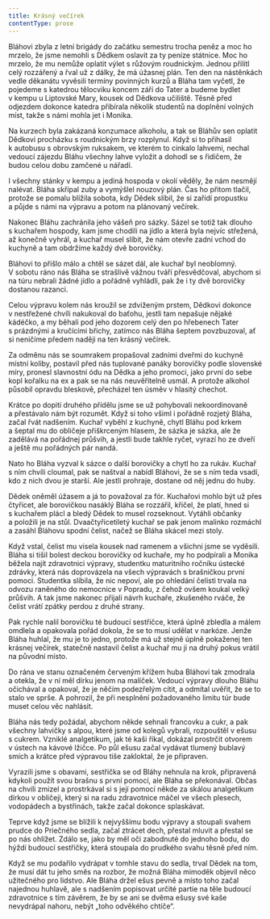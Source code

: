 ```yaml
---
title: Krásný večírek
contentType: prose
---
```


Bláhovi zbyla z letní brigády do začátku semestru trocha peněz a moc ho mrzelo, že jsme nemohli s Dědkem oslavit za ty peníze státnice. Moc ho mrzelo, že mu nemůže oplatit výlet s růžovým roudnickým. Jednou přilítl celý rozzářený a řval už z dálky, že má úžasnej plán. Ten den na nástěnkách vedle děkanátu vyvěsili termíny povinných kurzů a Bláha tam vyčetl, že pojedeme s katedrou tělocviku koncem září do Tater a budeme bydlet v kempu u Liptovské Mary, kousek od Dědkova učiliště. Těsně před odjezdem dokonce katedra přibírala několik studentů na doplnění volných míst, takže s námi mohla jet i Monika.

Na kurzech byla zakázaná konzumace alkoholu, a tak se Bláhův sen oplatit Dědkovi procházku s roudnickým brzy rozplynul. Když si to přihasil k autobusu s obrovským ruksakem, ve kterém to cinkalo lahvemi, nechal vedoucí zájezdu Bláhu všechny lahve vyložit a dohodl se s řidičem, že budou celou dobu zamčené u nářadí.

I všechny stánky v kempu a jediná hospoda v okolí věděly, že nám nesmějí nalévat. Bláha skřípal zuby a vymýšlel nouzový plán. Čas ho přitom tlačil, protože se pomalu blížila sobota, kdy Dědek slíbil, že si zařídí propustku a půjde s námi na výpravu a potom na plánovaný večírek.

Nakonec Bláhu zachránila jeho vášeň pro sázky. Sázel se totiž tak dlouho s kuchařem hospody, kam jsme chodili na jídlo a která byla nejvíc střežená, až konečně vyhrál, a kuchař musel slíbit, že nám otevře zadní vchod do kuchyně a tam obdržíme každý dvě borovičky.

Bláhovi to přišlo málo a chtěl se sázet dál, ale kuchař byl neoblomný. V sobotu ráno nás Bláha se strašlivě vážnou tváří přesvědčoval, abychom si na túru nebrali žádné jídlo a pořádně vyhládli, pak že i ty dvě borovičky dostanou razanci.

Celou výpravu kolem nás kroužil se zdviženým prstem, Dědkovi dokonce v nestřežené chvíli nakukoval do baťohu, jestli tam nepašuje nějaké kádéčko, a my běhali pod jeho dozorem celý den po hřebenech Tater s prázdnými a kručícími břichy, zatímco nás Bláha šeptem povzbuzoval, ať si neničíme předem naději na ten krásný večírek.

Za odměnu nás se soumrakem propašoval zadními dveřmi do kuchyně místní koliby, postavil před nás tuplované panáky borovičky podle slovenské míry, pronesl slavnostní ódu na Dědka a jeho promoci, jako první do sebe kopl kořalku na ex a pak se na nás neuvěřitelně usmál. A protože alkohol působil opravdu bleskově, přecházel ten úsměv v hlasitý chechot.

Krátce po dopití druhého přídělu jsme se už pohybovali nekoordinovaně a přestávalo nám být rozumět. Když si toho všiml i pořádně rozjetý Bláha, začal řvát nadšením. Kuchař vyběhl z kuchyně, chytl Bláhu pod krkem a šeptal mu do obličeje přiškrceným hlasem, že sázka je sázka, ale že zadělává na pořádnej průšvih, a jestli bude takhle ryčet, vyrazí ho ze dveří a ještě mu pořádných pár nandá.

Nato ho Bláha vyzval k sázce o další borovičky a chytl ho za rukáv. Kuchař s ním chvíli cloumal, pak se naštval a nabídl Bláhovi, že se s ním teda vsadí, kdo z nich dvou je starší. Ale jestli prohraje, dostane od něj jednu do huby.

Dědek oněměl úžasem a já to považoval za fór. Kuchařovi mohlo být už přes čtyřicet, ale borovičkou nasáklý Bláha se rozzářil, křičel, že platí, hned si s kuchařem plácl a bledý Dědek to musel rozseknout. Vytáhli občanky a položili je na stůl. Dvaačtyřicetiletý kuchař se pak jenom malinko rozmáchl a zasáhl Bláhovu spodní čelist, načež se Bláha skácel mezi stoly.

Když vstal, čelist mu visela kousek nad ramenem a všichni jsme se vyděsili. Bláha si tišil bolest deckou borovičky od kuchaře, my ho podpírali a Monika běžela najít zdravotnici výpravy, studentku maturitního ročníku ústecké zdrávky, která nás doprovázela na všech výpravách s brašničkou první pomoci. Studentka slíbila, že nic nepoví, ale po ohledání čelisti trvala na odvozu raněného do nemocnice v Popradu, z čehož ovšem koukal velký průšvih. A tak jsme nakonec přijali návrh kuchaře, zkušeného rváče, že čelist vrátí zpátky perdou z druhé strany.

Pak rychle nalil borovičku té budoucí sestřičce, která úplně zbledla a málem omdlela a opakovala pořád dokola, že se to musí udělat v narkóze. Jenže Bláha huhlal, že mu je to jedno, protože má už stejně úplně pokaženej ten krásnej večírek, statečně nastavil čelist a kuchař mu ji na druhý pokus vrátil na původní místo.

Do rána ve stanu označeném červeným křížem huba Bláhovi tak zmodrala a otekla, že v ní měl dírku jenom na malíček. Vedoucí výpravy dlouho Bláhu očichával a opakoval, že je něčím podezřelým cítit, a odmítal uvěřit, že se to stalo ve sprše. A pohrozil, že při nesplnění požadovaného limitu túr bude muset celou věc nahlásit.

Bláha nás tedy požádal, abychom někde sehnali francovku a cukr, a pak všechny lahvičky s alpou, které jsme od kolegů vybrali, rozpouštěl v ešusu s cukrem. Vzniklé analgetikum, jak té kaši říkal, dokázal prostrčit otvorem v ústech na kávové lžičce. Po půl ešusu začal vydávat tlumený bublavý smích a krátce před výpravou tiše zakloktal, že je připraven.

Vyrazili jsme s obavami, sestřička se od Bláhy nehnula na krok, připravená kdykoli použít svou brašnu s první pomocí, ale Bláha se překonával. Občas na chvíli zmizel a prostrkával si s její pomocí někde za skálou analgetikum dírkou v obličeji, který si na radu zdravotnice máčel ve všech plesech, vodopádech a bystřinách, takže začal dokonce splaskávat.

Teprve když jsme se blížili k nejvyššímu bodu výpravy a stoupali svahem prudce do Priečného sedla, začal ztrácet dech, přestal mluvit a přestal se po nás ohlížet. Zdálo se, jako by měl oči zabodnuté do jednoho bodu, do hýždí budoucí sestřičky, která stoupala do prudkého svahu těsně před ním.

Když se mu podařilo vydrápat v tomhle stavu do sedla, trval Dědek na tom, že musí dát tu jeho směs na rozbor, že možná Bláha mimoděk objevil něco užitečného pro lidstvo. Ale Bláha držel ešus pevně a místo toho začal najednou huhlavě, ale s nadšením popisovat určité partie na těle budoucí zdravotnice s tím závěrem, že by se ani se dvěma ešusy své kaše nevydrápal nahoru, nebýt „toho odvěkého chtíče“.

